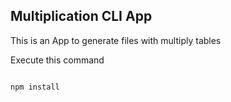 

## Multiplication CLI App

This is an App to generate files with multiply tables

Execute this command

```

npm install
```
